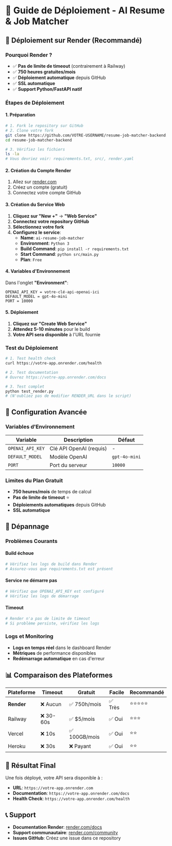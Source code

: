 # 🚀 Guide de Déploiement - AI Resume & Job Matcher

## 🎯 Déploiement sur Render (Recommandé)

### Pourquoi Render ?

- ✅ **Pas de limite de timeout** (contrairement à Railway)
- ✅ **750 heures gratuites/mois**
- ✅ **Déploiement automatique** depuis GitHub
- ✅ **SSL automatique**
- ✅ **Support Python/FastAPI natif**

### Étapes de Déploiement

#### 1. Préparation

```bash
# 1. Fork le repository sur GitHub
# 2. Clone votre fork
git clone https://github.com/VOTRE-USERNAME/resume-job-matcher-backend.git
cd resume-job-matcher-backend

# 3. Vérifiez les fichiers
ls -la
# Vous devriez voir: requirements.txt, src/, render.yaml
```

#### 2. Création du Compte Render

1. Allez sur [render.com](https://render.com)
2. Créez un compte (gratuit)
3. Connectez votre compte GitHub

#### 3. Création du Service Web

1. **Cliquez sur "New +"** → **"Web Service"**
2. **Connectez votre repository GitHub**
3. **Sélectionnez votre fork**
4. **Configurez le service**:
   - **Name**: `ai-resume-job-matcher`
   - **Environment**: `Python 3`
   - **Build Command**: `pip install -r requirements.txt`
   - **Start Command**: `python src/main.py`
   - **Plan**: `Free`

#### 4. Variables d'Environnement

Dans l'onglet **"Environment"**:

```
OPENAI_API_KEY = votre-clé-api-openai-ici
DEFAULT_MODEL = gpt-4o-mini
PORT = 10000
```

#### 5. Déploiement

1. **Cliquez sur "Create Web Service"**
2. **Attendez 5-10 minutes** pour le build
3. **Votre API sera disponible** à l'URL fournie

### Test du Déploiement

```bash
# 1. Test health check
curl https://votre-app.onrender.com/health

# 2. Test documentation
# Ouvrez https://votre-app.onrender.com/docs

# 3. Test complet
python test_render.py
# (N'oubliez pas de modifier RENDER_URL dans le script)
```

## 🔧 Configuration Avancée

### Variables d'Environnement

| Variable | Description | Défaut |
|----------|-------------|---------|
| `OPENAI_API_KEY` | Clé API OpenAI (requis) | - |
| `DEFAULT_MODEL` | Modèle OpenAI | `gpt-4o-mini` |
| `PORT` | Port du serveur | `10000` |

### Limites du Plan Gratuit

- **750 heures/mois** de temps de calcul
- **Pas de limite de timeout** ⭐
- **Déploiements automatiques** depuis GitHub
- **SSL automatique**

## 🐛 Dépannage

### Problèmes Courants

#### Build échoue
```bash
# Vérifiez les logs de build dans Render
# Assurez-vous que requirements.txt est présent
```

#### Service ne démarre pas
```bash
# Vérifiez que OPENAI_API_KEY est configuré
# Vérifiez les logs de démarrage
```

#### Timeout
```bash
# Render n'a pas de limite de timeout
# Si problème persiste, vérifiez les logs
```

### Logs et Monitoring

- **Logs en temps réel** dans le dashboard Render
- **Métriques** de performance disponibles
- **Redémarrage automatique** en cas d'erreur

## 📊 Comparaison des Plateformes

| Plateforme | Timeout | Gratuit | Facile | Recommandé |
|------------|---------|---------|--------|------------|
| **Render** | ❌ Aucun | ✅ 750h/mois | ✅ Très | ⭐⭐⭐⭐⭐ |
| Railway | ❌ 30-60s | ✅ $5/mois | ✅ Oui | ⭐⭐⭐ |
| Vercel | ❌ 10s | ✅ 100GB/mois | ✅ Oui | ⭐⭐ |
| Heroku | ❌ 30s | ❌ Payant | ✅ Oui | ⭐⭐ |

## 🎉 Résultat Final

Une fois déployé, votre API sera disponible à :
- **URL**: `https://votre-app.onrender.com`
- **Documentation**: `https://votre-app.onrender.com/docs`
- **Health Check**: `https://votre-app.onrender.com/health`

## 📞 Support

- **Documentation Render**: [render.com/docs](https://render.com/docs)
- **Support communautaire**: [render.com/community](https://render.com/community)
- **Issues GitHub**: Créez une issue dans ce repository
